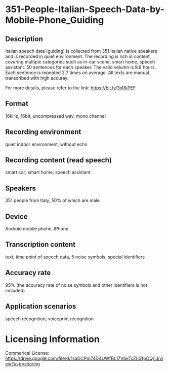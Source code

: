 # 351-People-Italian-Speech-Data-by-Mobile-Phone_Guiding


## Description
Italian speech data (guiding) is collected from 351 Italian native speakers and is recorded in quiet environment. The recording is rich in content, covering multiple categories such as in-car scene, smart home, speech assistant. 50 sentences for each speaker. The valid volumn is 9.8 hours. Each sentence is repeated 2.7 times on average. All texts are manual transcribed with high accuray.

For more details, please refer to the link: https://bit.ly/3xRkPEF

## Format
16kHz, 16bit, uncompressed wav, mono channel

## Recording environment
quiet indoor environment, without echo

## Recording content (read speech)
smart car; smart home; speech assistant

## Speakers
351 people from Italy, 50% of which are male

## Device
Android mobile phone, IPhone

## Transcription content
text, time point of speech data, 5 noise symbols, special identifiers

## Accuracy rate
95% (the accuracy rate of noise symbols and other identifiers is not included)

## Application scenarios
speech recognition, voiceprint recognition

# Licensing Information
Commerical License: https://drive.google.com/file/d/1saDCPm74D4UWfBL17VbkTsZLGfpOQj1J/view?usp=sharing
